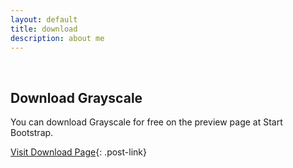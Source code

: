 ```yaml
---
layout: default
title: download
description: about me
---
```

&nbsp;

## Download Grayscale

You can download Grayscale for free on the preview page at Start Bootstrap.

[Visit Download Page](http://startbootstrap.com/template-overviews/grayscale/){: .post-link}

&nbsp;